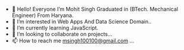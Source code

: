 - 👋 Hello! Everyone I’m Mohit Singh Graduated in (BTech. Mechanical Engineer) From Haryana.
- 👀 I’m interested in Web Apps And Data Science Domain..
- 🌱 I’m currently learning JavaScript.
- 💞️ I’m looking to collaborate on projects...
- 📫 How to reach me msingh100100@gmail.com ...

<!---
memohitsingh/memohitsingh is a ✨ special ✨ repository because its `README.md` (this file) appears on your GitHub profile.
You can click the Preview link to take a look at your changes.
--->
